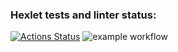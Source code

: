 ### Hexlet tests and linter status:
[![Actions Status](https://github.com/Oleg995/java-project-lvl1/workflows/hexlet-check/badge.svg)](https://github.com/Oleg995/java-project-lvl1/actions)
![example workflow](https://github.com/Oleg995/java-project-lvl1/actions/workflows/newfile.yaml/badge.svg)
